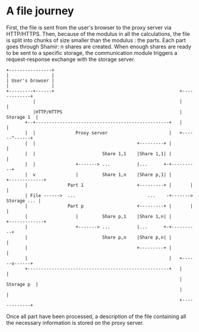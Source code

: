 # A file journey

First, the file is sent from the user's browser to the proxy server via HTTP/HTTPS. Then, because of the modulus in all the calculations, the file is split into chunks of size smaller than the modulus : the parts.
Each part goes through Shamir: *n* shares are created. When enough shares are ready to be sent to a specific storage, the communication module triggers a request-response exchange with the storage server.


```
+----------------+                                                              
|                |                                                              
| User's browser |                                                              
|                |                                                              
+---------+------+                                               +-------------+
          |                                                      |             |
          |HTTP/HTTPS                                            |  Storage 1  |
       +--+--------------------------------------------------+   |             |
       |  |               Proxy server                       |   +------^------+
       |  |                                      +---------+ |          |       
       |  |                         Share 1,1    |Share 1,1| |          |       
       |  |               +-------> ...          |...      +-+----------+       
       |  v               |         Share 1,n    |Share p,1| |       +-------------+
       |               Part 1                    +---------+ |       |             |
       | File ------>  ...                           ...    -+-------> Storage ... |
       |               Part p                    +---------+ |       |             |
       |                  |         Share p,1    |Share 1,n| |       +-------------+
       |                  +-------> ...          |...      +-+----------+        
       |                            Share p,n    |Share p,n| |          |        
       |                                         +---------+ |          |        
       |                                                     |   +------v------+ 
       +-----------------------------------------------------+   |             | 
                                                                 |  Storage p  | 
                                                                 |             | 
                                                                 +-------------+ 
```

Once all part have been processed, a description of the file containing all the necessary information is stored on the proxy server.
